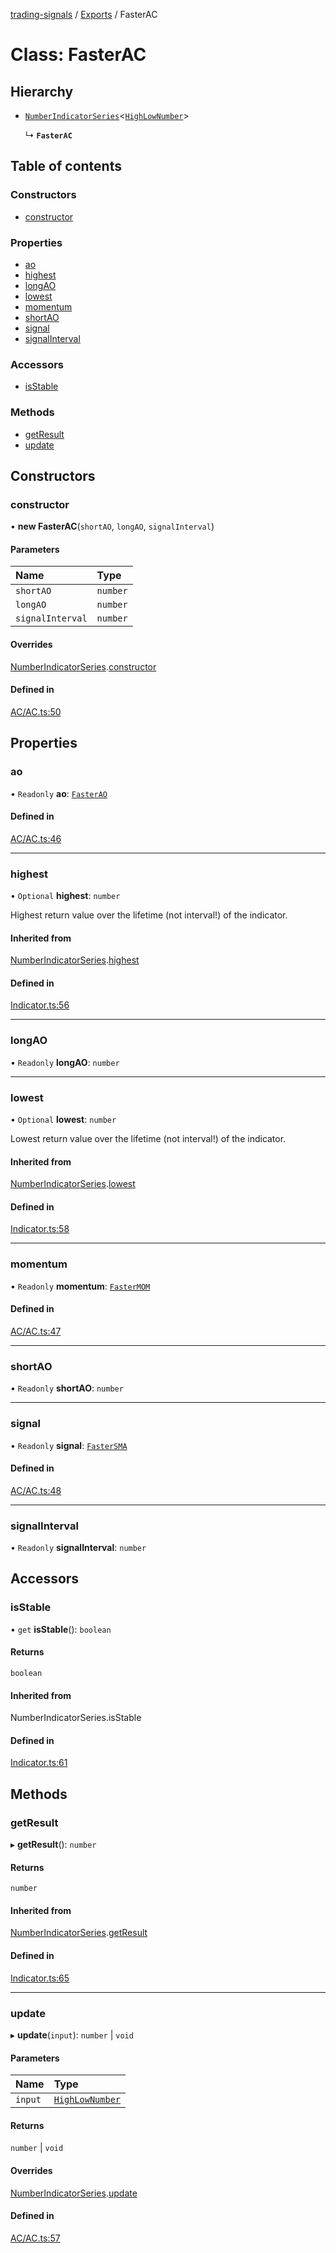 [trading-signals](../README.md) / [Exports](../modules.md) / FasterAC

# Class: FasterAC

## Hierarchy

- [`NumberIndicatorSeries`](NumberIndicatorSeries.md)<[`HighLowNumber`](../modules.md#highlownumber)\>

  ↳ **`FasterAC`**

## Table of contents

### Constructors

- [constructor](FasterAC.md#constructor)

### Properties

- [ao](FasterAC.md#ao)
- [highest](FasterAC.md#highest)
- [longAO](FasterAC.md#longao)
- [lowest](FasterAC.md#lowest)
- [momentum](FasterAC.md#momentum)
- [shortAO](FasterAC.md#shortao)
- [signal](FasterAC.md#signal)
- [signalInterval](FasterAC.md#signalinterval)

### Accessors

- [isStable](FasterAC.md#isstable)

### Methods

- [getResult](FasterAC.md#getresult)
- [update](FasterAC.md#update)

## Constructors

### constructor

• **new FasterAC**(`shortAO`, `longAO`, `signalInterval`)

#### Parameters

| Name             | Type     |
| :--------------- | :------- |
| `shortAO`        | `number` |
| `longAO`         | `number` |
| `signalInterval` | `number` |

#### Overrides

[NumberIndicatorSeries](NumberIndicatorSeries.md).[constructor](NumberIndicatorSeries.md#constructor)

#### Defined in

[AC/AC.ts:50](https://github.com/bennycode/trading-signals/blob/95cb489/src/AC/AC.ts#L50)

## Properties

### ao

• `Readonly` **ao**: [`FasterAO`](FasterAO.md)

#### Defined in

[AC/AC.ts:46](https://github.com/bennycode/trading-signals/blob/95cb489/src/AC/AC.ts#L46)

---

### highest

• `Optional` **highest**: `number`

Highest return value over the lifetime (not interval!) of the indicator.

#### Inherited from

[NumberIndicatorSeries](NumberIndicatorSeries.md).[highest](NumberIndicatorSeries.md#highest)

#### Defined in

[Indicator.ts:56](https://github.com/bennycode/trading-signals/blob/95cb489/src/Indicator.ts#L56)

---

### longAO

• `Readonly` **longAO**: `number`

---

### lowest

• `Optional` **lowest**: `number`

Lowest return value over the lifetime (not interval!) of the indicator.

#### Inherited from

[NumberIndicatorSeries](NumberIndicatorSeries.md).[lowest](NumberIndicatorSeries.md#lowest)

#### Defined in

[Indicator.ts:58](https://github.com/bennycode/trading-signals/blob/95cb489/src/Indicator.ts#L58)

---

### momentum

• `Readonly` **momentum**: [`FasterMOM`](FasterMOM.md)

#### Defined in

[AC/AC.ts:47](https://github.com/bennycode/trading-signals/blob/95cb489/src/AC/AC.ts#L47)

---

### shortAO

• `Readonly` **shortAO**: `number`

---

### signal

• `Readonly` **signal**: [`FasterSMA`](FasterSMA.md)

#### Defined in

[AC/AC.ts:48](https://github.com/bennycode/trading-signals/blob/95cb489/src/AC/AC.ts#L48)

---

### signalInterval

• `Readonly` **signalInterval**: `number`

## Accessors

### isStable

• `get` **isStable**(): `boolean`

#### Returns

`boolean`

#### Inherited from

NumberIndicatorSeries.isStable

#### Defined in

[Indicator.ts:61](https://github.com/bennycode/trading-signals/blob/95cb489/src/Indicator.ts#L61)

## Methods

### getResult

▸ **getResult**(): `number`

#### Returns

`number`

#### Inherited from

[NumberIndicatorSeries](NumberIndicatorSeries.md).[getResult](NumberIndicatorSeries.md#getresult)

#### Defined in

[Indicator.ts:65](https://github.com/bennycode/trading-signals/blob/95cb489/src/Indicator.ts#L65)

---

### update

▸ **update**(`input`): `number` \| `void`

#### Parameters

| Name    | Type                                           |
| :------ | :--------------------------------------------- |
| `input` | [`HighLowNumber`](../modules.md#highlownumber) |

#### Returns

`number` \| `void`

#### Overrides

[NumberIndicatorSeries](NumberIndicatorSeries.md).[update](NumberIndicatorSeries.md#update)

#### Defined in

[AC/AC.ts:57](https://github.com/bennycode/trading-signals/blob/95cb489/src/AC/AC.ts#L57)
